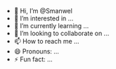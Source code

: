 - 👋 Hi, I’m @Smanwel
- 👀 I’m interested in ...
- 🌱 I’m currently learning ...
- 💞️ I’m looking to collaborate on ...
- 📫 How to reach me ...
- 😄 Pronouns: ...
- ⚡ Fun fact: ...

<!---
Smanwel/Smanwel is a ✨ special ✨ repository because its `README.md` (this file) appears on your GitHub profile.
You can click the Preview link to take a look at your changes.
--->
